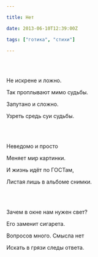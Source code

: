 ```yaml
---

title: Нет

date: 2013-06-10T12:39:00Z

tags: ["готика", "стихи"]

---
```


<br/><br/>

Не искрене и ложно.

Так проплывают мимо судьбы.

Запутано и сложно.

Узреть средь суи судьбы.

<br/><br/>

Неведомо и просто

Меняет мир картинки.

И жизнь идёт по ГОСТам,

Листая лишь в альбоме снимки.

<br/><br/>

Зачем в окне нам нужен свет?

Его заменит сигарета.

Вопросов много. Смысла нет

Искать в грязи следы ответа.